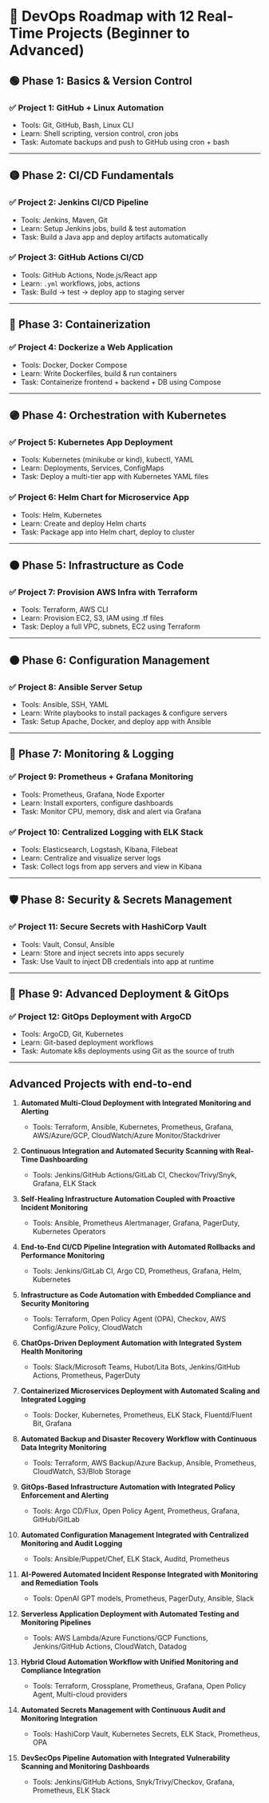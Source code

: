 # 🚀 DevOps Roadmap with 12 Real-Time Projects (Beginner to Advanced)

## 🟢 Phase 1: Basics & Version Control

### ✅ Project 1: GitHub + Linux Automation
- Tools: Git, GitHub, Bash, Linux CLI
- Learn: Shell scripting, version control, cron jobs
- Task: Automate backups and push to GitHub using cron + bash

---

## 🟡 Phase 2: CI/CD Fundamentals

### ✅ Project 2: Jenkins CI/CD Pipeline
- Tools: Jenkins, Maven, Git
- Learn: Setup Jenkins jobs, build & test automation
- Task: Build a Java app and deploy artifacts automatically

### ✅ Project 3: GitHub Actions CI/CD
- Tools: GitHub Actions, Node.js/React app
- Learn: `.yml` workflows, jobs, actions
- Task: Build → test → deploy app to staging server

---

## 🔵 Phase 3: Containerization

### ✅ Project 4: Dockerize a Web Application
- Tools: Docker, Docker Compose
- Learn: Write Dockerfiles, build & run containers
- Task: Containerize frontend + backend + DB using Compose

---

## 🟣 Phase 4: Orchestration with Kubernetes

### ✅ Project 5: Kubernetes App Deployment
- Tools: Kubernetes (minikube or kind), kubectl, YAML
- Learn: Deployments, Services, ConfigMaps
- Task: Deploy a multi-tier app with Kubernetes YAML files

### ✅ Project 6: Helm Chart for Microservice App
- Tools: Helm, Kubernetes
- Learn: Create and deploy Helm charts
- Task: Package app into Helm chart, deploy to cluster

---

## 🟤 Phase 5: Infrastructure as Code

### ✅ Project 7: Provision AWS Infra with Terraform
- Tools: Terraform, AWS CLI
- Learn: Provision EC2, S3, IAM using .tf files
- Task: Deploy a full VPC, subnets, EC2 using Terraform

---

## 🟠 Phase 6: Configuration Management

### ✅ Project 8: Ansible Server Setup
- Tools: Ansible, SSH, YAML
- Learn: Write playbooks to install packages & configure servers
- Task: Setup Apache, Docker, and deploy app with Ansible

---

## 🔴 Phase 7: Monitoring & Logging

### ✅ Project 9: Prometheus + Grafana Monitoring
- Tools: Prometheus, Grafana, Node Exporter
- Learn: Install exporters, configure dashboards
- Task: Monitor CPU, memory, disk and alert via Grafana

### ✅ Project 10: Centralized Logging with ELK Stack
- Tools: Elasticsearch, Logstash, Kibana, Filebeat
- Learn: Centralize and visualize server logs
- Task: Collect logs from app servers and view in Kibana

---

## 🛡️ Phase 8: Security & Secrets Management

### ✅ Project 11: Secure Secrets with HashiCorp Vault
- Tools: Vault, Consul, Ansible
- Learn: Store and inject secrets into apps securely
- Task: Use Vault to inject DB credentials into app at runtime

---

## 🧠 Phase 9: Advanced Deployment & GitOps

### ✅ Project 12: GitOps Deployment with ArgoCD
- Tools: ArgoCD, Git, Kubernetes
- Learn: Git-based deployment workflows
- Task: Automate k8s deployments using Git as the source of truth

---

## Advanced Projects with end-to-end

1. **Automated Multi-Cloud Deployment with Integrated Monitoring and Alerting**  
   - Tools: Terraform, Ansible, Kubernetes, Prometheus, Grafana, AWS/Azure/GCP, CloudWatch/Azure Monitor/Stackdriver

2. **Continuous Integration and Automated Security Scanning with Real-Time Dashboarding**  
   - Tools: Jenkins/GitHub Actions/GitLab CI, Checkov/Trivy/Snyk, Grafana, ELK Stack

3. **Self-Healing Infrastructure Automation Coupled with Proactive Incident Monitoring**  
   - Tools: Ansible, Prometheus Alertmanager, Grafana, PagerDuty, Kubernetes Operators

4. **End-to-End CI/CD Pipeline Integration with Automated Rollbacks and Performance Monitoring**  
   - Tools: Jenkins/GitLab CI, Argo CD, Prometheus, Grafana, Helm, Kubernetes

5. **Infrastructure as Code Automation with Embedded Compliance and Security Monitoring**  
   - Tools: Terraform, Open Policy Agent (OPA), Checkov, AWS Config/Azure Policy, CloudWatch

6. **ChatOps-Driven Deployment Automation with Integrated System Health Monitoring**  
   - Tools: Slack/Microsoft Teams, Hubot/Lita Bots, Jenkins/GitHub Actions, Prometheus, PagerDuty

7. **Containerized Microservices Deployment with Automated Scaling and Integrated Logging**  
   - Tools: Docker, Kubernetes, Prometheus, ELK Stack, Fluentd/Fluent Bit, Grafana

8. **Automated Backup and Disaster Recovery Workflow with Continuous Data Integrity Monitoring**  
   - Tools: Terraform, AWS Backup/Azure Backup, Ansible, Prometheus, CloudWatch, S3/Blob Storage

9. **GitOps-Based Infrastructure Automation with Integrated Policy Enforcement and Alerting**  
   - Tools: Argo CD/Flux, Open Policy Agent, Prometheus, Grafana, GitHub/GitLab

10. **Automated Configuration Management Integrated with Centralized Monitoring and Audit Logging**  
    - Tools: Ansible/Puppet/Chef, ELK Stack, Auditd, Prometheus

11. **AI-Powered Automated Incident Response Integrated with Monitoring and Remediation Tools**  
    - Tools: OpenAI GPT models, Prometheus, PagerDuty, Ansible, Slack

12. **Serverless Application Deployment with Automated Testing and Monitoring Pipelines**  
    - Tools: AWS Lambda/Azure Functions/GCP Functions, Jenkins/GitHub Actions, CloudWatch, Datadog

13. **Hybrid Cloud Automation Workflow with Unified Monitoring and Compliance Integration**  
    - Tools: Terraform, Crossplane, Prometheus, Grafana, Open Policy Agent, Multi-cloud providers

14. **Automated Secrets Management with Continuous Audit and Monitoring Integration**  
    - Tools: HashiCorp Vault, Kubernetes Secrets, ELK Stack, Prometheus, OPA

15. **DevSecOps Pipeline Automation with Integrated Vulnerability Scanning and Monitoring Dashboards**  
    - Tools: Jenkins/GitHub Actions, Snyk/Trivy/Checkov, Grafana, Prometheus, ELK Stack



